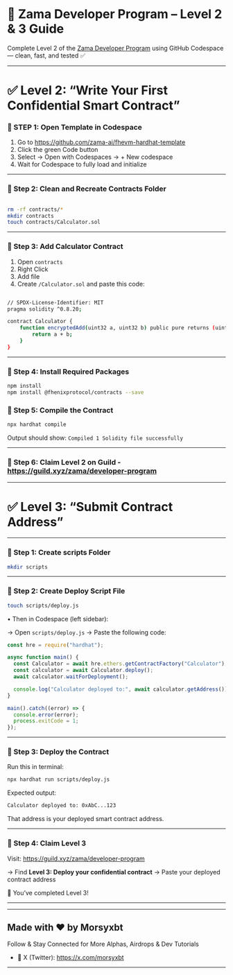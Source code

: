 # 🧩 Zama Developer Program – Level 2 & 3 Guide

Complete Level 2 of the [Zama Developer Program](https://guild.xyz/zama/developer-program) using GitHub Codespace — clean, fast, and tested ✅

---

# ✅ Level 2: “Write Your First Confidential Smart Contract”

### 🔹 STEP 1: Open Template in Codespace
1. Go to https://github.com/zama-ai/fhevm-hardhat-template
2. Click the green Code button
3. Select → Open with Codespaces → + New codespace
4. Wait for Codespace to fully load and initialize

---

### 🔹 Step 2: Clean and Recreate Contracts Folder
```bash

rm -rf contracts/*
mkdir contracts
touch contracts/Calculator.sol
```
---

### 🔹 Step 3: Add Calculator Contract

1. Open ```contracts``` 
2. Right Click 
3. Add file
4. Create ```/Calculator.sol``` and paste this code:
```bash

// SPDX-License-Identifier: MIT
pragma solidity ^0.8.20;

contract Calculator {
    function encryptedAdd(uint32 a, uint32 b) public pure returns (uint32) {
        return a + b;
    }
}
```

---

### 🔹 Step 4: Install Required Packages
```bash
npm install
npm install @fhenixprotocol/contracts --save
```

### 🔹 Step 5: Compile the Contract
```bash
npx hardhat compile
```

Output should show:  ```Compiled 1 Solidity file successfully```

---
### 🔹 Step 6: Claim Level 2 on Guild - https://guild.xyz/zama/developer-program  

---

# ✅ Level 3: “Submit Contract Address”

---

### 🔹 Step 1: Create scripts Folder

```bash
mkdir scripts
````

---

### 🔹 Step 2: Create Deploy Script File

```bash
touch scripts/deploy.js
```

• Then in Codespace (left sidebar):

→ Open `scripts/deploy.js`
→ Paste the following code:

```javascript
const hre = require("hardhat");

async function main() {
  const Calculator = await hre.ethers.getContractFactory("Calculator");
  const calculator = await Calculator.deploy();
  await calculator.waitForDeployment();

  console.log("Calculator deployed to:", await calculator.getAddress());
}

main().catch((error) => {
  console.error(error);
  process.exitCode = 1;
});
```

---

### 🔹 Step 3: Deploy the Contract

Run this in terminal:

```bash
npx hardhat run scripts/deploy.js
```

Expected output:

```bash
Calculator deployed to: 0xAbC...123
```

That address is your deployed smart contract address.

---

### 🔹 Step 4: Claim Level 3

Visit:
https://guild.xyz/zama/developer-program

→ Find **Level 3: Deploy your confidential contract**
→ Paste your deployed contract address

🎉 You’ve completed Level 3!

---

---

## Made with ❤️ by Morsyxbt

Follow & Stay Connected for More Alphas, Airdrops & Dev Tutorials

- 📍 X (Twitter): https://x.com/morsyxbt
   
---

